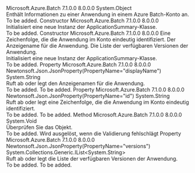 <Type Name="ApplicationSummary" FullName="Microsoft.Azure.Batch.Protocol.Models.ApplicationSummary">
  <TypeSignature Language="C#" Value="public class ApplicationSummary" />
  <TypeSignature Language="ILAsm" Value=".class public auto ansi beforefieldinit ApplicationSummary extends System.Object" />
  <TypeSignature Language="DocId" Value="T:Microsoft.Azure.Batch.Protocol.Models.ApplicationSummary" />
  <TypeSignature Language="VB.NET" Value="Public Class ApplicationSummary" />
  <TypeSignature Language="F#" Value="type ApplicationSummary = class" />
  <AssemblyInfo>
    <AssemblyName>Microsoft.Azure.Batch</AssemblyName>
    <AssemblyVersion>7.1.0.0</AssemblyVersion>
    <AssemblyVersion>8.0.0.0</AssemblyVersion>
  </AssemblyInfo>
  <Base>
    <BaseTypeName>System.Object</BaseTypeName>
  </Base>
  <Interfaces />
  <Docs>
    <summary>
            Enthält Informationen zu einer Anwendung in einem Azure Batch-Konto an.
            </summary>
    <remarks>To be added.</remarks>
  </Docs>
  <Members>
    <Member MemberName=".ctor">
      <MemberSignature Language="C#" Value="public ApplicationSummary ();" />
      <MemberSignature Language="ILAsm" Value=".method public hidebysig specialname rtspecialname instance void .ctor() cil managed" />
      <MemberSignature Language="DocId" Value="M:Microsoft.Azure.Batch.Protocol.Models.ApplicationSummary.#ctor" />
      <MemberSignature Language="VB.NET" Value="Public Sub New ()" />
      <MemberType>Constructor</MemberType>
      <AssemblyInfo>
        <AssemblyName>Microsoft.Azure.Batch</AssemblyName>
        <AssemblyVersion>7.1.0.0</AssemblyVersion>
        <AssemblyVersion>8.0.0.0</AssemblyVersion>
      </AssemblyInfo>
      <Parameters />
      <Docs>
        <summary>
            Initialisiert eine neue Instanz der ApplicationSummary-Klasse.
            </summary>
        <remarks>To be added.</remarks>
      </Docs>
    </Member>
    <Member MemberName=".ctor">
      <MemberSignature Language="C#" Value="public ApplicationSummary (string id, string displayName, System.Collections.Generic.IList&lt;string&gt; versions);" />
      <MemberSignature Language="ILAsm" Value=".method public hidebysig specialname rtspecialname instance void .ctor(string id, string displayName, class System.Collections.Generic.IList`1&lt;string&gt; versions) cil managed" />
      <MemberSignature Language="DocId" Value="M:Microsoft.Azure.Batch.Protocol.Models.ApplicationSummary.#ctor(System.String,System.String,System.Collections.Generic.IList{System.String})" />
      <MemberSignature Language="VB.NET" Value="Public Sub New (id As String, displayName As String, versions As IList(Of String))" />
      <MemberSignature Language="F#" Value="new Microsoft.Azure.Batch.Protocol.Models.ApplicationSummary : string * string * System.Collections.Generic.IList&lt;string&gt; -&gt; Microsoft.Azure.Batch.Protocol.Models.ApplicationSummary" Usage="new Microsoft.Azure.Batch.Protocol.Models.ApplicationSummary (id, displayName, versions)" />
      <MemberType>Constructor</MemberType>
      <AssemblyInfo>
        <AssemblyName>Microsoft.Azure.Batch</AssemblyName>
        <AssemblyVersion>7.1.0.0</AssemblyVersion>
        <AssemblyVersion>8.0.0.0</AssemblyVersion>
      </AssemblyInfo>
      <Parameters>
        <Parameter Name="id" Type="System.String" />
        <Parameter Name="displayName" Type="System.String" />
        <Parameter Name="versions" Type="System.Collections.Generic.IList&lt;System.String&gt;" />
      </Parameters>
      <Docs>
        <param name="id">Eine Zeichenfolge, die die Anwendung im Konto eindeutig identifiziert.</param>
        <param name="displayName">Der Anzeigename für die Anwendung.</param>
        <param name="versions">Die Liste der verfügbaren Versionen der Anwendung.</param>
        <summary>
            Initialisiert eine neue Instanz der ApplicationSummary-Klasse.
            </summary>
        <remarks>To be added.</remarks>
      </Docs>
    </Member>
    <Member MemberName="DisplayName">
      <MemberSignature Language="C#" Value="public string DisplayName { get; set; }" />
      <MemberSignature Language="ILAsm" Value=".property instance string DisplayName" />
      <MemberSignature Language="DocId" Value="P:Microsoft.Azure.Batch.Protocol.Models.ApplicationSummary.DisplayName" />
      <MemberSignature Language="VB.NET" Value="Public Property DisplayName As String" />
      <MemberSignature Language="F#" Value="member this.DisplayName : string with get, set" Usage="Microsoft.Azure.Batch.Protocol.Models.ApplicationSummary.DisplayName" />
      <MemberType>Property</MemberType>
      <AssemblyInfo>
        <AssemblyName>Microsoft.Azure.Batch</AssemblyName>
        <AssemblyVersion>7.1.0.0</AssemblyVersion>
        <AssemblyVersion>8.0.0.0</AssemblyVersion>
      </AssemblyInfo>
      <Attributes>
        <Attribute>
          <AttributeName>Newtonsoft.Json.JsonProperty(PropertyName="displayName")</AttributeName>
        </Attribute>
      </Attributes>
      <ReturnValue>
        <ReturnType>System.String</ReturnType>
      </ReturnValue>
      <Docs>
        <summary>
            Ruft ab oder legt den Anzeigenamen für die Anwendung.
            </summary>
        <value>To be added.</value>
        <remarks>To be added.</remarks>
      </Docs>
    </Member>
    <Member MemberName="Id">
      <MemberSignature Language="C#" Value="public string Id { get; set; }" />
      <MemberSignature Language="ILAsm" Value=".property instance string Id" />
      <MemberSignature Language="DocId" Value="P:Microsoft.Azure.Batch.Protocol.Models.ApplicationSummary.Id" />
      <MemberSignature Language="VB.NET" Value="Public Property Id As String" />
      <MemberSignature Language="F#" Value="member this.Id : string with get, set" Usage="Microsoft.Azure.Batch.Protocol.Models.ApplicationSummary.Id" />
      <MemberType>Property</MemberType>
      <AssemblyInfo>
        <AssemblyName>Microsoft.Azure.Batch</AssemblyName>
        <AssemblyVersion>7.1.0.0</AssemblyVersion>
        <AssemblyVersion>8.0.0.0</AssemblyVersion>
      </AssemblyInfo>
      <Attributes>
        <Attribute>
          <AttributeName>Newtonsoft.Json.JsonProperty(PropertyName="id")</AttributeName>
        </Attribute>
      </Attributes>
      <ReturnValue>
        <ReturnType>System.String</ReturnType>
      </ReturnValue>
      <Docs>
        <summary>
            Ruft ab oder legt eine Zeichenfolge, die die Anwendung im Konto eindeutig identifiziert.
            </summary>
        <value>To be added.</value>
        <remarks>To be added.</remarks>
      </Docs>
    </Member>
    <Member MemberName="Validate">
      <MemberSignature Language="C#" Value="public virtual void Validate ();" />
      <MemberSignature Language="ILAsm" Value=".method public hidebysig newslot virtual instance void Validate() cil managed" />
      <MemberSignature Language="DocId" Value="M:Microsoft.Azure.Batch.Protocol.Models.ApplicationSummary.Validate" />
      <MemberSignature Language="VB.NET" Value="Public Overridable Sub Validate ()" />
      <MemberSignature Language="F#" Value="abstract member Validate : unit -&gt; unit&#xA;override this.Validate : unit -&gt; unit" Usage="applicationSummary.Validate " />
      <MemberType>Method</MemberType>
      <AssemblyInfo>
        <AssemblyName>Microsoft.Azure.Batch</AssemblyName>
        <AssemblyVersion>7.1.0.0</AssemblyVersion>
        <AssemblyVersion>8.0.0.0</AssemblyVersion>
      </AssemblyInfo>
      <ReturnValue>
        <ReturnType>System.Void</ReturnType>
      </ReturnValue>
      <Parameters />
      <Docs>
        <summary>
            Überprüfen Sie das Objekt.
            </summary>
        <remarks>To be added.</remarks>
        <exception cref="T:Microsoft.Rest.ValidationException">
            Wird ausgelöst, wenn die Validierung fehlschlägt
            </exception>
      </Docs>
    </Member>
    <Member MemberName="Versions">
      <MemberSignature Language="C#" Value="public System.Collections.Generic.IList&lt;string&gt; Versions { get; set; }" />
      <MemberSignature Language="ILAsm" Value=".property instance class System.Collections.Generic.IList`1&lt;string&gt; Versions" />
      <MemberSignature Language="DocId" Value="P:Microsoft.Azure.Batch.Protocol.Models.ApplicationSummary.Versions" />
      <MemberSignature Language="VB.NET" Value="Public Property Versions As IList(Of String)" />
      <MemberSignature Language="F#" Value="member this.Versions : System.Collections.Generic.IList&lt;string&gt; with get, set" Usage="Microsoft.Azure.Batch.Protocol.Models.ApplicationSummary.Versions" />
      <MemberType>Property</MemberType>
      <AssemblyInfo>
        <AssemblyName>Microsoft.Azure.Batch</AssemblyName>
        <AssemblyVersion>7.1.0.0</AssemblyVersion>
        <AssemblyVersion>8.0.0.0</AssemblyVersion>
      </AssemblyInfo>
      <Attributes>
        <Attribute>
          <AttributeName>Newtonsoft.Json.JsonProperty(PropertyName="versions")</AttributeName>
        </Attribute>
      </Attributes>
      <ReturnValue>
        <ReturnType>System.Collections.Generic.IList&lt;System.String&gt;</ReturnType>
      </ReturnValue>
      <Docs>
        <summary>
            Ruft ab oder legt die Liste der verfügbaren Versionen der Anwendung.
            </summary>
        <value>To be added.</value>
        <remarks>To be added.</remarks>
      </Docs>
    </Member>
  </Members>
</Type>